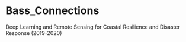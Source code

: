 # Bass_Connections
Deep Learning and Remote Sensing for Coastal Resilience and Disaster Response (2019-2020)
